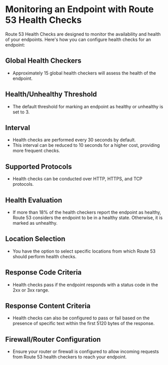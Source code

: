 # Monitoring an Endpoint with Route 53 Health Checks

Route 53 Health Checks are designed to monitor the availability and health of your endpoints. Here's how you can configure health checks for an endpoint:

## Global Health Checkers

- Approximately 15 global health checkers will assess the health of the endpoint.

## Health/Unhealthy Threshold

- The default threshold for marking an endpoint as healthy or unhealthy is set to 3.

## Interval

- Health checks are performed every 30 seconds by default.
- This interval can be reduced to 10 seconds for a higher cost, providing more frequent checks.

## Supported Protocols

- Health checks can be conducted over HTTP, HTTPS, and TCP protocols.

## Health Evaluation

- If more than 18% of the health checkers report the endpoint as healthy, Route 53 considers the endpoint to be in a healthy state. Otherwise, it is marked as unhealthy.

## Location Selection

- You have the option to select specific locations from which Route 53 should perform health checks.

## Response Code Criteria

- Health checks pass if the endpoint responds with a status code in the 2xx or 3xx range.

## Response Content Criteria

- Health checks can also be configured to pass or fail based on the presence of specific text within the first 5120 bytes of the response.

## Firewall/Router Configuration

- Ensure your router or firewall is configured to allow incoming requests from Route 53 health checkers to reach your endpoint.